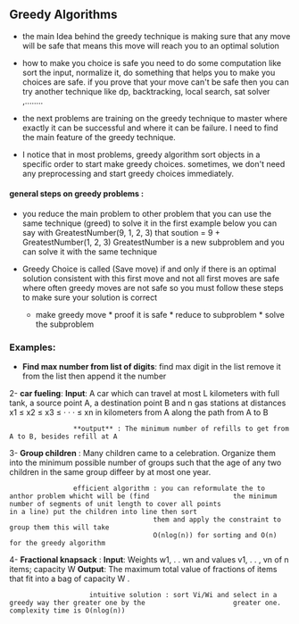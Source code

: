 ##										 Greedy Algorithms 

- the main Idea behind the greedy technique is making sure that any move will be safe that means this move 	will reach you to an optimal solution

- how to make you choice is safe you need to do some computation like sort the input, normalize it, do 	    something that helps you to make you choices are safe. if you prove that your move can't be safe then 	you can try another technique like dp, backtracking, local search, sat solver ,........

- the next problems are training on the greedy technique to master where exactly it can be successful and where it can be failure. I need to find the main feature of the greedy technique.

- I notice that in most problems, greedy algorithm sort objects in a specific order to start make greedy choices. sometimes, we don't need any preprocessing and start greedy choices immediately. 

#### general steps on greedy problems :

- you reduce the main problem to other problem that you can use the same technique (greed) to solve it
	in the first example below you can say with GreatestNumber(9, 1, 2, 3) that 
	soution = 9 + GreatestNumber(1, 2, 3) GreatestNumber is a new subproblem and you can solve it with the 
	same technique

- Greedy Choice is called (Save move) if and only if there is an optimal solution consistent with this 
	first move and not all first moves are safe where often greedy moves are not safe
	so you must follow these steps to make sure your solution is correct
	* make greedy move  * proof it is safe  * reduce to subproblem  * solve the subproblem

### Examples:
- __Find max number from list of digits__: find max digit in the list remove it from the list then append 												it the number

2- __car fueling__: **Input**: A car which can travel at most L kilometers with full tank, a source
     				           point A, a destination point B and n gas stations at distances
						      x1 ≤ x2 ≤ x3 ≤ · · · ≤ xn in kilometers from A along the path from A to B

				 	**output** : The minimum number of refills to get from A to B, besides refill at A

3- __Group children__ : Many children came to a celebration. Organize them into the minimum possible 							number of groups such that the age of any two children in the same group diffeer 							by at most one year.

					efficient algorithm : you can reformulate the to anthor problem whicht will be (find 					 the minimum number of segments of unit length to cover all points 						in a line) put the children into line then sort 
										them and apply the constraint to group them this will take 
										O(nlog(n)) for sorting and O(n) for the greedy algorithm 

4- __Fractional knapsack__ : **Input**: Weights w1, . .  wn and values v1, . . , vn of n items; capacity W 
	 					     **Output**: The maximum total value of fractions of items that fit into a bag 				of capacity W .

						intuitive solution : sort Vi/Wi and select in a greedy way ther greater one by the 						greater one. complexity time is O(nlog(n))







